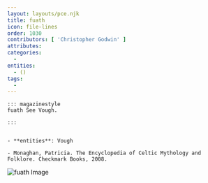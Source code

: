 ```yaml
---
layout: layouts/pce.njk
title: fuath
icon: file-lines
order: 1030
contributors: [ 'Christopher Godwin' ]
attributes:
categories:
  - 
entities:
  - ()
tags:
  - 
---
```

``` tab [group1:Info]
::: magazinestyle
fuath See Vough.

:::
```
``` tab [group1:Attributes]
```
``` tab [group1:Entities]
- **entities**: Vough
```
``` tab [group1:Sources]
- Monaghan, Patricia. The Encyclopedia of Celtic Mythology and Folklore. Checkmark Books, 2008.
```
![fuath Image](https://upload.wikimedia.org/wikipedia/commons/2/2d/Colum-KOIS%28Holt1916%29-Pogany-illustr-p095-fua%28water_creature%29.png)

